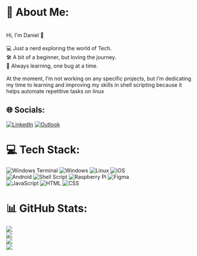 # 💫 About Me:
<br>Hi, I'm Daniel 👋<br><br>💻 Just a nerd exploring the world of Tech.<br>🛠️ A bit of a beginner, but loving the journey.<br>🚀 Always learning, one bug at a time.<br><br>At the moment, I’m not working on any specific projects, but I’m dedicating my time to learning and improving my skills in shell scripting because it helps automate repetitive tasks on linux


## 🌐 Socials:
[![LinkedIn](https://img.shields.io/badge/LinkedIn-%230077B5.svg?logo=linkedin&logoColor=white)](https://www.linkedin.com/in/daniel-moshi/) 
[![Outlook](https://img.shields.io/badge/Outlook-%230078D4.svg?logo=microsoft-outlook&logoColor=white)](mailto:daniel_moshi@outlook.com)

# 💻 Tech Stack:
![Windows Terminal](https://img.shields.io/badge/Windows%20Terminal-%234D4D4D.svg?style=for-the-badge&logo=windows-terminal&logoColor=white)
![Windows](https://img.shields.io/badge/Windows-%230078D6.svg?style=for-the-badge&logo=windows&logoColor=white)
![Linux](https://img.shields.io/badge/Linux-%23FCC624.svg?style=for-the-badge&logo=linux&logoColor=black)
![iOS](https://img.shields.io/badge/iOS-%23000000.svg?style=for-the-badge&logo=apple&logoColor=white)<br>
![Android](https://img.shields.io/badge/Android-%233DDC84.svg?style=for-the-badge&logo=android&logoColor=white)
![Shell Script](https://img.shields.io/badge/Shell_Script-%234EAA25.svg?style=for-the-badge&logo=gnu-bash&logoColor=white)
![Raspberry Pi](https://img.shields.io/badge/Raspberry%20Pi-%23C51A4A.svg?style=for-the-badge&logo=raspberry-pi&logoColor=white)
![Figma](https://img.shields.io/badge/Figma-%23F24E1E.svg?style=for-the-badge&logo=figma&logoColor=white)<br>
![JavaScript](https://img.shields.io/badge/javascript-%23323330.svg?style=for-the-badge&logo=javascript&logoColor=%23F7DF1E)
![HTML](https://img.shields.io/badge/html-%23E34F26.svg?style=for-the-badge&logo=html&logoColor=white)
![CSS](https://img.shields.io/badge/css-%231572B6.svg?style=for-the-badge&logo=css&logoColor=white)

# 📊 GitHub Stats:
![](https://github-readme-stats.vercel.app/api?username=Daniel-Moshi&theme=shadow_blue&hide_border=false&include_all_commits=false&count_private=false)<br/>
![](https://github-readme-streak-stats.herokuapp.com/?user=Daniel-Moshi&theme=shadow_blue&hide_border=false)<br/>
![](https://github-readme-stats.vercel.app/api/top-langs/?username=Daniel-Moshi&theme=shadow_blue&hide_border=true&include_all_commits=true&count_private=true&layout=compact)<br/>
![](https://github-contributor-stats.vercel.app/api?username=Daniel-Moshi&limit=5&theme=shadow_blue&hide_border=true&combine_all_yearly_contributions=true)<br/>
<!-- Proudly created with GPRM ( https://gprm.itsvg.in ) -->
